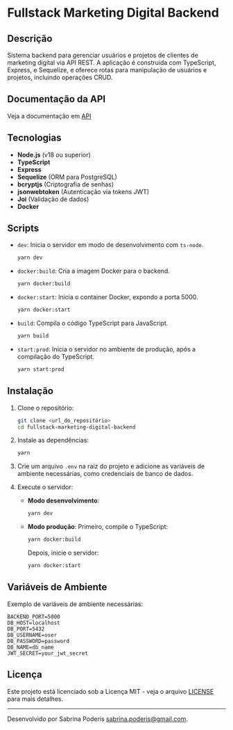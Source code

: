 # Fullstack Marketing Digital Backend

## Descrição

Sistema backend para gerenciar usuários e projetos de clientes de marketing digital via API REST. A aplicação é construída com TypeScript, Express, e Sequelize, e oferece rotas para manipulação de usuários e projetos, incluindo operações CRUD.

## Documentação da API

Veja a documentação em [API](./API.md)

## Tecnologias

- **Node.js** (v18 ou superior)
- **TypeScript**
- **Express**
- **Sequelize** (ORM para PostgreSQL)
- **bcryptjs** (Criptografia de senhas)
- **jsonwebtoken** (Autenticação via tokens JWT)
- **Joi** (Validação de dados)
- **Docker**

## Scripts

- `dev`: Inicia o servidor em modo de desenvolvimento com `ts-node`.
  ```bash
  yarn dev
  ```

- `docker:build`: Cria a imagem Docker para o backend.
  ```bash
  yarn docker:build
  ```

- `docker:start`: Inicia o container Docker, expondo a porta 5000.
  ```bash
  yarn docker:start
  ```

- `build`: Compila o código TypeScript para JavaScript.
  ```bash
  yarn build
  ```

- `start:prod`: Inicia o servidor no ambiente de produção, após a compilação do TypeScript.
  ```bash
  yarn start:prod
  ```

## Instalação

1. Clone o repositório:
   ```bash
   git clone <url_do_repositório>
   cd fullstack-marketing-digital-backend
   ```

2. Instale as dependências:
   ```bash
   yarn
   ```

3. Crie um arquivo `.env` na raiz do projeto e adicione as variáveis de ambiente necessárias, como credenciais de banco de dados.

4. Execute o servidor:
   - **Modo desenvolvimento**: 
     ```bash
     yarn dev
     ```
   - **Modo produção**: 
     Primeiro, compile o TypeScript:
     ```bash
     yarn docker:build
     ```
     Depois, inicie o servidor:
     ```bash
     yarn docker:start
     ```

## Variáveis de Ambiente

Exemplo de variáveis de ambiente necessárias:

```env
BACKEND_PORT=5000
DB_HOST=localhost
DB_PORT=5432
DB_USERNAME=user
DB_PASSWORD=password
DB_NAME=db_name
JWT_SECRET=your_jwt_secret
```

## Licença

Este projeto está licenciado sob a Licença MIT - veja o arquivo [LICENSE](LICENSE) para mais detalhes.

---

Desenvolvido por Sabrina Poderis <sabrina.poderis@gmail.com>.